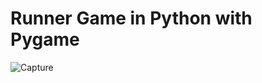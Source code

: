 # Runner Game in Python with Pygame
![Capture](https://github.com/Syedmuhammadsulaiman/Runner/assets/108418709/45eccca2-3107-486e-aa08-e6159cda0553)
